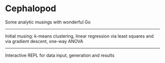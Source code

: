 # Cephalopod
Some analytic musings with wonderful Go
___
Initial musing: k-means clustering, linear regression via least squares and via gradient descent, one-way ANOVA
___
Interactive REPL for data input, generation and results
